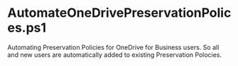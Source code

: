 # AutomateOneDrivePreservationPolices.ps1
Automating Preservation Policies for OneDrive for Business users. So all and new users are automatically added to existing Preservation Polocies.
